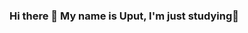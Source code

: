 ### Hi there 👋 My name is Uput, I'm just studying🙂

<!--
**iamuput/iamuput** is a ✨ _special_ ✨ repository because its `README.md` (this file) appears on your GitHub profile.
